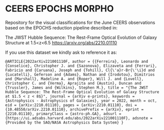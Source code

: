 # CEERS EPOCHS MORPHO
Repository for the visual classifications for the June CEERS observations based on the EPOCHS reduction pipeline described in:

The JWST Hubble Sequence: The Rest-Frame Optical Evolution of Galaxy Structure at 1.5<z<6.5
https://arxiv.org/abs/2210.01110

If you use this dataset we kindly ask to reference it as:

`@ARTICLE{2022arXiv221001110F,
       author = {{Ferreira}, Leonardo and {Conselice}, Christopher J. and {Sazonova}, Elizaveta and {Ferrari}, Fabricio and {Caruana}, Joseph and {Tohill}, Cl{\'a}r-Br{\'\i}d and {Lucatelli}, Geferson and {Adams}, Nathan and {Irodotou}, Dimitrios and {Marshall}, Madeline A. and {Roper}, Will J. and {Lovell}, Christopher C. and {Verma}, Aprajita and {Austin}, Duncan and {Trussler}, James and {Wilkins}, Stephen M.},
        title = "{The JWST Hubble Sequence: The Rest-Frame Optical Evolution of Galaxy Structure at $1.5 < z < 8$}",
      journal = {arXiv e-prints},
     keywords = {Astrophysics - Astrophysics of Galaxies},
         year = 2022,
        month = oct,
          eid = {arXiv:2210.01110},
        pages = {arXiv:2210.01110},
          doi = {10.48550/arXiv.2210.01110},
archivePrefix = {arXiv},
       eprint = {2210.01110},
 primaryClass = {astro-ph.GA},
       adsurl = {https://ui.adsabs.harvard.edu/abs/2022arXiv221001110F},
      adsnote = {Provided by the SAO/NASA Astrophysics Data System}
}
`
